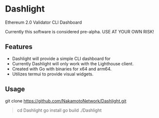 # Dashlight
Ethereum 2.0 Validator CLI Dashboard

Currently this software is considered pre-alpha.
USE AT YOUR OWN RISK!

## Features

- Dashlight will provide a simple CLI dashboard for 
- Currently Dashlight will only work with the Lighthouse client.
- Created with Go with binaries for x64 and arm64.
- Utilizes termui to provide visual widgets.

## Usage

git clone https://github.com/NakamotoNetwork/Dashlight.git

>cd Dashlight
>go install
>go build
./Dashlight